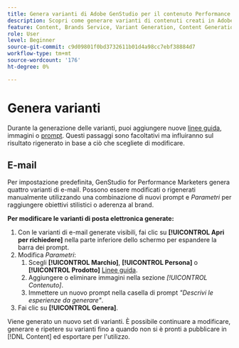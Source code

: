 ```yaml
---
title: Genera varianti di Adobe GenStudio per il contenuto Performance Marketers
description: Scopri come generare varianti di contenuti creati in Adobe GenStudio per gli esperti di marketing delle prestazioni.
feature: Content, Brands Service, Variant Generation, Content Generation
role: User
level: Beginner
source-git-commit: c9d09801f0bd3732611b01d4a98cc7ebf38884d7
workflow-type: tm+mt
source-wordcount: '176'
ht-degree: 0%

---
```



# Genera varianti

Durante la generazione delle varianti, puoi aggiungere nuove [linee guida](/help/user-guide/guidelines/overview.md), immagini o [prompt](/help/user-guide/effective-prompts.md). Questi passaggi sono facoltativi ma influiranno sul risultato rigenerato in base a ciò che scegliete di modificare.

## E-mail

Per impostazione predefinita, GenStudio for Performance Marketers genera quattro varianti di e-mail. Possono essere modificati o rigenerati manualmente utilizzando una combinazione di nuovi prompt e _Parametri_ per raggiungere obiettivi stilistici o aderenza al brand.

**Per modificare le varianti di posta elettronica generate:**

1. Con le varianti di e-mail generate visibili, fai clic su **[!UICONTROL Apri per richiedere]** nella parte inferiore dello schermo per espandere la barra dei prompt.
1. Modifica _Parametri_:
   1. Scegli **[!UICONTROL Marchio]**, **[!UICONTROL Persona]** o **[!UICONTROL Prodotto]** [Linee guida](/help/user-guide/guidelines/overview.md).
   1. Aggiungere o eliminare immagini nella sezione _[!UICONTROL Contenuto]_.
   1. Immettere un nuovo prompt nella casella di prompt _&quot;Descrivi le esperienze da generare&quot;_.
1. Fai clic su **[!UICONTROL Genera]**.

Viene generato un nuovo set di varianti. È possibile continuare a modificare, generare e ripetere su varianti fino a quando non si è pronti a pubblicare in [!DNL Content] ed esportare per l&#39;utilizzo.
